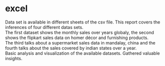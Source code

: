 # excel 
Data set is available in different sheets of the csv file.
This report covers the inferences of four different datas sets.												
The first dataset shows the monthly sales over years globaly, the second shows the flipkart sales data on homer décor and furnishing products.												
The third talks about a supermarket sales data in mandalay, china and the fourth talks about the sales covered by indian states over a year.												
Basic analysis and visualization of the available datasets.
Gathered valuable insights.
